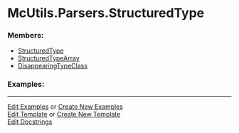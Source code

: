 # <a id="McUtils.Parsers.StructuredType">McUtils.Parsers.StructuredType</a>
    


### Members:

  - [StructuredType](StructuredType/StructuredType.md)
  - [StructuredTypeArray](StructuredType/StructuredTypeArray.md)
  - [DisappearingTypeClass](StructuredType/DisappearingTypeClass.md)

### Examples:





___

[Edit Examples](https://github.com/McCoyGroup/McUtils/edit/edit/ci/examples/ci/docs/McUtils/Parsers/StructuredType.md) or 
[Create New Examples](https://github.com/McCoyGroup/McUtils/new/edit/?filename=ci/examples/ci/docs/McUtils/Parsers/StructuredType.md) <br/>
[Edit Template](https://github.com/McCoyGroup/McUtils/edit/edit/ci/docs/ci/docs/McUtils/Parsers/StructuredType.md) or 
[Create New Template](https://github.com/McCoyGroup/McUtils/new/edit/?filename=ci/docs/templates/ci/docs/McUtils/Parsers/StructuredType.md) <br/>
[Edit Docstrings](https://github.com/McCoyGroup/McUtils/edit/edit/McUtils/Parsers/StructuredType/__init__.py?message=Update%20Docs)